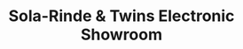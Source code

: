 ---
title: "Sola-Rinde & Twins Electronic Showroom"
url: /lokoja/sola-rinde-and-twins-electronic-showroom/
shop: electronics
---